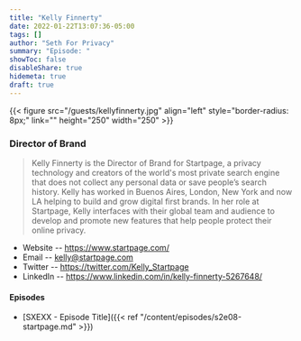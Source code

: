```yaml
---
title: "Kelly Finnerty"
date: 2022-01-22T13:07:36-05:00
tags: []
author: "Seth For Privacy"
summary: "Episode: "
showToc: false
disableShare: true
hidemeta: true
draft: true
---
```


{{< figure src="/guests/kellyfinnerty.jpg" align="left" style="border-radius: 8px;" link="" height="250" width="250" >}}

### Director of Brand

> Kelly Finnerty is the Director of Brand for Startpage, a privacy technology and creators of the world's most private search engine that does not collect any personal data or save people’s search history. Kelly has worked in Buenos Aires, London, New York and now LA helping to build and grow digital first brands. 
> In her role at Startpage, Kelly interfaces with their global team and audience to develop and promote new features that help people protect their online privacy.

- Website -- https://www.startpage.com/
- Email -- [kelly@startpage.com](mailto:kelly@startpage.com)
- Twitter -- https://twitter.com/Kelly_Startpage
- LinkedIn -- https://www.linkedin.com/in/kelly-finnerty-5267648/

#### Episodes

- [SXEXX - Episode Title]({{< ref "/content/episodes/s2e08-startpage.md" >}})

